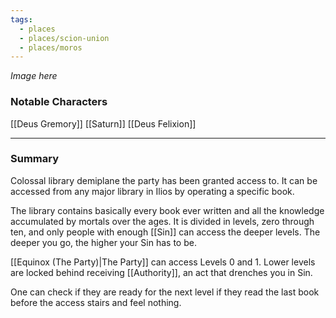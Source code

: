 ```yaml
---
tags:
  - places
  - places/scion-union
  - places/moros
---
```

*Image here*

### Notable Characters
[[Deus Gremory]]
[[Saturn]]
[[Deus Felixion]]

___
### Summary
Colossal library demiplane the party has been granted access to. It can be accessed from any major library in Ilios by operating a specific book.

The library contains basically every book ever written and all the knowledge accumulated by mortals over the ages. It is divided in levels, zero through ten, and only people with enough [[Sin]] can access the deeper levels. The deeper you go, the higher your Sin has to be.

[[Equinox (The Party)|The Party]] can access Levels 0 and 1. Lower levels are locked behind receiving [[Authority]], an act that drenches you in Sin.

One can check if they are ready for the next level if they read the last book before the access stairs and feel nothing.
